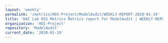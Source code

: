 ```yaml
---
layout: 'weekly'
permalink: '/metrics/HDI-Project/ModelAudit/WEEKLY-REPORT-2020-01-19'
title: 'DAI Lab OSS Metrics Metrics report for ModelAudit | WEEKLY-REPORT-2020-01-19'
organization: 'HDI-Project'
repository: 'ModelAudit'
current_date: '2020-01-19'
---
```

